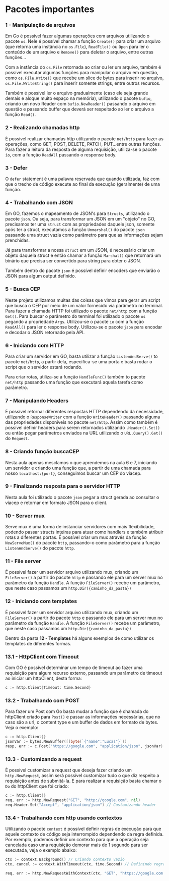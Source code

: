# Pacotes importantes

### 1 - Manipulação de arquivos

Em Go é possível fazer algumas operações com arquivos utilizando o pacote `os`. Nele é possível chamar a função
`Create()` para criar um arquivo (que retorna uma instância no `os.File`), `ReadFile()` ou `Open` para ler o conteúdo de
um arquivo e `Remove()` para deletar o arquivo, entre outras funções...

Com a instância do `os.File` retornada ao criar ou ler um arquivo, também é possível executar algumas funções para
manipular o arquivo em questão, como `os.File.Write()` que recebe um slice de bytes para inserir no arquivo,
`os.File.WriteString()` para inserir somente strings, entre outros recursos.

Também é possível ler o arquivo gradualmente (caso ele seja grande demais e aloque muito espaço na memória), utilizando
o pacote `bufio`, criando um novo Reader com `bufio.NewReader()` passando o arquivo em questão e passando buffer que
deverá ser respeitado ao ler o arquivo a função `Read()`.

### 2 - Realizando chamadas http

É possível realizar chamadas http utilizando o pacote `net/http` para fazer as operações, como GET, POST, DELETE,
PATCH, PUT...entre outras funções.
Para fazer a leitura da resposta de alguma requisição, utiliza-se o pacote `io`, com a função `ReadAll` passando o
response body.

### 3 - Defer

O `defer` statement é uma palavra reservada que quando utilizada, faz com que o trecho de código execute ao final da
execução (geralmente) de uma função.

### 4 - Trabalhando com JSON

Em GO, fazemos o mapeamento de JSON's para `Structs`, utilizando o pacote `json`. Ou seja, para transformar um JSON
em um "objeto" no GO, precisamos ter uma `struct` com as propriedades daquele json, somente após ter a struct,
executamos a função `Unmarshal()` do pacote `json` passando uma struct vazia como parâmetro para que as informações
sejam prenchidas.

Já para transformar a nossa `struct` em um JSON, é necessário criar um objeto daquela struct e então chamar a função
`Marshal()` que retornará um binário que precisa ser convertido para string para obter o JSON.

Também dentro do pacote `json` é possível definir encoders que enviarão o JSON para algum output definido.

### 5 - Busca CEP

Neste projeto utilizamos muitas das coisas que vimos para gerar um script que busca o CEP por meio de um valor fornecido
via parâmetro no terminal.
Para fazer a chamada HTTP foi utilizado o pacote `net/http` com a função `Get()`.
Para buscar o parâmetro do terminal foi utilizado o pacote `os` pegando a propriedade `Args`.
Utilizou-se o pacote `io` com a função `ReadAll()` para ler o response body.
Utilizou-se o pacote `json` para encodar e decodar o JSON retornado pela API.

### 6 - Iniciando com HTTP

Para criar um servidor em GO, basta utilizar a função `ListenAndServe()` to pacote `net/http`, a partir dela,
especifica-se uma porta e basta rodar o script que o servidor estará rodando.

Para criar rotas, utiliza-se a função `HandleFunc()` também to pacote `net/http` passando uma função que executará
aquela tarefa como parâmetro.

### 7 - Manipulando Headers

É possível retornar diferentes respostas HTTP dependendo da necessidade, utilizando o `ResponseWriter` com a função
`WriteHeader()` passando alguma das propriedades disponíveis no pacote `net/http`.
Assim como também é possível definir headers para serem retornados utilizando `.Header().Set()` ou então pegar
parâmetros enviados na URL utilizando o `URL.Query().Get()` do `Request`.

### 8 - Criando função buscaCEP

Nesta aula apenas mesclamos o que aprendemos na aula 6 e 7, iniciando um servidor e criando uma função que, a partir
de uma chamada para nosso `localhost:{port}`, conseguimos buscar um CEP do viacep.

### 9 - Finalizando resposta para o servidor HTTP

Nesta aula foi utilizado o pacote `json` pegar a struct gerada ao consultar o viacep e retornar em formato JSON
para o client.

### 10 - Server mux

Serve mux é uma forma de instanciar servidores com mais flexibilidade, podendo passar structs inteiras para atuar
como handlers e também atribuir rotas a diferentes portas.
É possível criar um mux através da função `NewServeMux()` do pacote `http`, passando-o como parâmetro para a função
`ListenAndServe()` do pacote `http`.

### 11 - File server

É possível fazer um servidor arquivo utilizando mux, criando um `FileServer()` a partir do pacote `http` e passando ele
para um server mux no parâmetro da função `Handle`. A função `FileServer()` recebe um parâmetro, que neste caso passamos
um `http.Dir({caminho_da_pasta})`

### 12 - Iniciando com templates

É possível fazer um servidor arquivo utilizando mux, criando um `FileServer()` a partir do pacote `http` e passando ele
para um server mux no parâmetro da função `Handle`. A função `FileServer()` recebe um parâmetro, que neste caso passamos
um `http.Dir({caminho_da_pasta})`

Dentro da pasta **12 - Templates** há alguns exemplos de como utilizar os templates de diferentes formas.

### 13.1 - HttpClient com Timeout

Com GO é possível determinar um tempo de timeout ao fazer uma requisição para algum recurso externo, passando
um parâmetro de timeout ao iniciar um httpClient, desta forma:

```GO
c := http.Client{Timeout: time.Second}
```

### 13.2 - Trabalhando com POST

Para fazer um Post com Go basta mudar a função que é chamada do httpClient criado para `Post()` e passar as informações
necessárias, que no caso são a url, o content type e um buffer de dados em formato de bytes. Veja o exemplo:

```GO
c := http.Client{}
jsonVar := bytes.NewBuffer([]byte(`{"name":"Lucas"}`))
resp, err := c.Post("https://google.com", "application/json", jsonVar)
```

### 13.3 - Customizando a request

É possível customizar a request que deseja fazer criando um `http.NewRequest`, assim será possível customizar tudo o que
diz respeito a requisição antes de submitá-la. E para realizar a requisição basta chamar o `Do` do httpClient que foi
criado:

```GO
c := http.Client{}
req, err := http.NewRequest("GET", "http://google.com", nil)
req.Header.Set("Accept", "application/json") // Customizando header
```

### 13.4 - Trabalhando com http usando contextos

Utilizando o pacote `context` é possível definir regras de execução para que aquele contexto de código seja interrompido
dependendo da regra definida.
Por exemplo, podemos definir um contexto para que a operação seja cancelada caso uma requisição demorar mais de 1
segundo para ser executada, veja o exemplo abaixo:

```GO
ctx := context.Background() // Criando contexto vazio
ctx, cancel := context.WithTimeout(ctx, time.Second) // Definindo regra de timeout de 1 segundo.

req, err := http.NewRequestWithContext(ctx, "GET", "https://google.com.br", nil) // Requisição http passando o contexto.
```